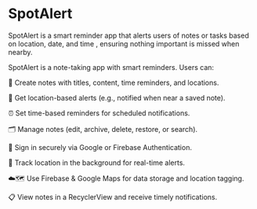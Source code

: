 # SpotAlert
SpotAlert is a smart reminder app that alerts users of notes or tasks based on location, date, and time , ensuring nothing important is missed when nearby.

SpotAlert is a note-taking app with smart reminders. Users can:

📝 Create notes with titles, content, time reminders, and locations.

📍 Get location-based alerts (e.g., notified when near a saved note).

⏰ Set time-based reminders for scheduled notifications.

🗂️ Manage notes (edit, archive, delete, restore, or search).

🔐 Sign in securely via Google or Firebase Authentication.

📡 Track location in the background for real-time alerts.

☁️🗺️ Use Firebase & Google Maps for data storage and location tagging.

📋 View notes in a RecyclerView and receive timely notifications.
